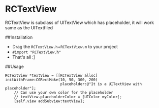 RCTextView
==========

RCTextView is subclass of UITextView which has placeholder, it will work same as the UITextfiled

##Installation

 * Drag the `RCTextView.h`+`RCTextView.m` to your project
 * `#import "RCTextView.h"`
 * That's all :]
 
##Usage

```
RCTextView *textView = [[RCTextView alloc] initWithFrame:CGRectMake(10, 50, 300, 200) 
					     placeholder:@"It is a UITextView with placeholder"];
    // Can use your own color for the placeholder
	// textView.placeholderColor = [UIColor myColor];
    [self.view addSubview:textView];
    
```
